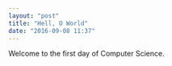 ```yaml
---
layout: "post"
title: "Hell, O World"
date: "2016-09-08 11:37"
---
```


Welcome to the first day of Computer Science.
